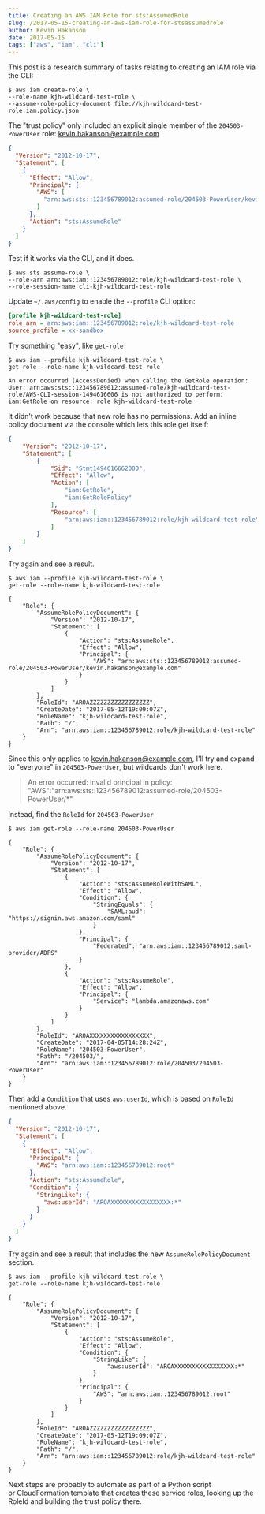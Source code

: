 ```yaml
---
title: Creating an AWS IAM Role for sts:AssumedRole
slug: /2017-05-15-creating-an-aws-iam-role-for-stsassumedrole
author: Kevin Hakanson
date: 2017-05-15
tags: ["aws", "iam", "cli"]
---
```

This post is a research summary of tasks relating to creating an IAM role via the CLI:

```console
$ aws iam create-role \
--role-name kjh-wildcard-test-role \
--assume-role-policy-document file://kjh-wildcard-test-role.iam.policy.json
```

The "trust policy" only included an explicit single member of the `204503-PowerUser` role: kevin.hakanson@example.com

```json
{
  "Version": "2012-10-17",
  "Statement": [
    {
      "Effect": "Allow",
      "Principal": {
        "AWS": [
          "arn:aws:sts::123456789012:assumed-role/204503-PowerUser/kevin.hakanson@example.com"
        ]
      },
      "Action": "sts:AssumeRole"
    }
  ]
}
```

Test if it works via the CLI, and it does.

```console
$ aws sts assume-role \
--role-arn arn:aws:iam::123456789012:role/kjh-wildcard-test-role \
--role-session-name cli-kjh-wildcard-test-role
```

Update `~/.aws/config` to enable the `--profile` CLI option:

```ini
[profile kjh-wildcard-test-role]
role_arn = arn:aws:iam::123456789012:role/kjh-wildcard-test-role
source_profile = xx-sandbox
```

Try something "easy", like `get-role`

```console
$ aws iam --profile kjh-wildcard-test-role \
get-role --role-name kjh-wildcard-test-role

An error occurred (AccessDenied) when calling the GetRole operation: User: arn:aws:sts::123456789012:assumed-role/kjh-wildcard-test-role/AWS-CLI-session-1494616606 is not authorized to perform: iam:GetRole on resource: role kjh-wildcard-test-role
```

It didn't work because that new role has no permissions. Add an inline policy document via the console which lets this role get itself:

```json
{
    "Version": "2012-10-17",
    "Statement": [
        {
            "Sid": "Stmt1494616662000",
            "Effect": "Allow",
            "Action": [
                "iam:GetRole",
                "iam:GetRolePolicy"
            ],
            "Resource": [
                "arn:aws:iam::123456789012:role/kjh-wildcard-test-role"
            ]
        }
    ]
}
```

Try again and see a result. 

```console
$ aws iam --profile kjh-wildcard-test-role \
get-role --role-name kjh-wildcard-test-role

{
    "Role": {
        "AssumeRolePolicyDocument": {
            "Version": "2012-10-17",
            "Statement": [
                {
                    "Action": "sts:AssumeRole",
                    "Effect": "Allow",
                    "Principal": {
                        "AWS": "arn:aws:sts::123456789012:assumed-role/204503-PowerUser/kevin.hakanson@example.com"
                    }
                }
            ]
        },
        "RoleId": "AROAZZZZZZZZZZZZZZZZZ",
        "CreateDate": "2017-05-12T19:09:07Z",
        "RoleName": "kjh-wildcard-test-role",
        "Path": "/",
        "Arn": "arn:aws:iam::123456789012:role/kjh-wildcard-test-role"
    }
}
```

Since this only applies to kevin.hakanson@example.com, I'll try and expand to "everyone" in `204503-PowerUser`, but wildcards don't work here.

> An error occurred: Invalid principal in policy: "AWS":"arn:aws:sts::123456789012:assumed-role/204503-PowerUser/\*"

Instead, find the `RoleId` for `204503-PowerUser`

```console
$ aws iam get-role --role-name 204503-PowerUser

{
    "Role": {
        "AssumeRolePolicyDocument": {
            "Version": "2012-10-17",
            "Statement": [
                {
                    "Action": "sts:AssumeRoleWithSAML",
                    "Effect": "Allow",
                    "Condition": {
                        "StringEquals": {
                            "SAML:aud": "https://signin.aws.amazon.com/saml"
                        }
                    },
                    "Principal": {
                        "Federated": "arn:aws:iam::123456789012:saml-provider/ADFS"
                    }
                },
                {
                    "Action": "sts:AssumeRole",
                    "Effect": "Allow",
                    "Principal": {
                        "Service": "lambda.amazonaws.com"
                    }
                }
            ]
        },
        "RoleId": "AROAXXXXXXXXXXXXXXXXX",
        "CreateDate": "2017-04-05T14:28:24Z",
        "RoleName": "204503-PowerUser",
        "Path": "/204503/",
        "Arn": "arn:aws:iam::123456789012:role/204503/204503-PowerUser"
    }
}
```

Then add a `Condition` that uses `aws:userId`, which is based on `RoleId` mentioned above.

```json
{
  "Version": "2012-10-17",
  "Statement": [
    {
      "Effect": "Allow",
      "Principal": {
        "AWS": "arn:aws:iam::123456789012:root"
      },
      "Action": "sts:AssumeRole",
      "Condition": {
        "StringLike": {
          "aws:userId": "AROAXXXXXXXXXXXXXXXXX:*"
        }
      }
    }
  ]
}
```

Try again and see a result that includes the new `AssumeRolePolicyDocument` section.

```console
$ aws iam --profile kjh-wildcard-test-role \
get-role --role-name kjh-wildcard-test-role

{
    "Role": {
        "AssumeRolePolicyDocument": {
            "Version": "2012-10-17",
            "Statement": [
                {
                    "Action": "sts:AssumeRole",
                    "Effect": "Allow",
                    "Condition": {
                        "StringLike": {
                            "aws:userId": "AROAXXXXXXXXXXXXXXXXX:*"
                        }
                    },
                    "Principal": {
                        "AWS": "arn:aws:iam::123456789012:root"
                    }
                }
            ]
        },
        "RoleId": "AROAZZZZZZZZZZZZZZZZZ",
        "CreateDate": "2017-05-12T19:09:07Z",
        "RoleName": "kjh-wildcard-test-role",
        "Path": "/",
        "Arn": "arn:aws:iam::123456789012:role/kjh-wildcard-test-role"
    }
}
```

Next steps are probably to automate as part of a Python script or CloudFormation template that creates these service roles, looking up the RoleId and building the trust policy there.